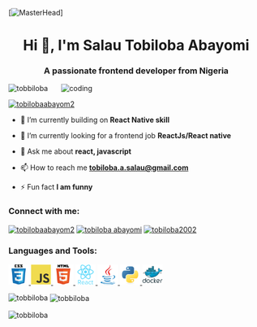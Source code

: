 [![MasterHead](https://www.digitalsolutionservices.com/img/services/web%20development.gif)]
<h1 align="center">Hi 👋, I'm Salau Tobiloba Abayomi</h1>
<h3 align="center">A passionate frontend developer from Nigeria</h3>
<img align="right" alt="coding" width="400" src="https://miro.medium.com/max/1360/0*7Q3yvSIv_t0ioJ-Z.gif">
<p align="left"> <img src="https://komarev.com/ghpvc/?username=tobbiloba&label=Profile%20views&color=0e75b6&style=flat" alt="tobbiloba" /> </p>

<p align="left"> <a href="https://twitter.com/tobilobaabayom2" target="blank"><img src="https://img.shields.io/twitter/follow/tobilobaabayom2?logo=twitter&style=for-the-badge" alt="tobilobaabayom2" /></a> </p>

- 🔭 I’m currently building on **React Native skill**

- 🤝 I’m currently looking for a frontend job **ReactJs/React native**

- 💬 Ask me about **react, javascript**

- 📫 How to reach me **tobiloba.a.salau@gmail.com**

- ⚡ Fun fact **I am funny**

<h3 align="left">Connect with me:</h3>
<p align="left">
<a href="https://twitter.com/tobilobaabayom2" target="blank"><img align="center" src="https://raw.githubusercontent.com/rahuldkjain/github-profile-readme-generator/master/src/images/icons/Social/twitter.svg" alt="tobilobaabayom2" height="30" width="40" /></a>
<a href="https://linkedin.com/in/tobiloba abayomi" target="blank"><img align="center" src="https://raw.githubusercontent.com/rahuldkjain/github-profile-readme-generator/master/src/images/icons/Social/linked-in-alt.svg" alt="tobiloba abayomi" height="30" width="40" /></a>
<a href="https://www.leetcode.com/tobiloba2002" target="blank"><img align="center" src="https://raw.githubusercontent.com/rahuldkjain/github-profile-readme-generator/master/src/images/icons/Social/leet-code.svg" alt="tobiloba2002" height="30" width="40" /></a>
</p>

<h3 align="left">Languages and Tools:</h3>
<p align="left"> 
  <a href="https://www.w3schools.com/css/" target="_blank" rel="noreferrer"> <img src="https://raw.githubusercontent.com/devicons/devicon/master/icons/css3/css3-original-wordmark.svg" alt="css3" width="40" height="40"/> </a>
    <a href="https://developer.mozilla.org/en-US/docs/Web/JavaScript" target="_blank" rel="noreferrer"> <img src="https://raw.githubusercontent.com/devicons/devicon/master/icons/javascript/javascript-original.svg" alt="javascript" width="40" height="40"/> </a>
  <a href="https://www.w3.org/html/" target="_blank" rel="noreferrer"> <img src="https://raw.githubusercontent.com/devicons/devicon/master/icons/html5/html5-original-wordmark.svg" alt="html5" width="40" height="40"/> </a>
    <a href="https://reactjs.org/" target="_blank" rel="noreferrer"> <img src="https://raw.githubusercontent.com/devicons/devicon/master/icons/react/react-original-wordmark.svg" alt="react" width="40" height="40"/> </a> 
  <a href="https://www.java.com" target="_blank" rel="noreferrer"> <img src="https://raw.githubusercontent.com/devicons/devicon/master/icons/java/java-original.svg" alt="java" width="40" height="40"/> <a href="https://www.python.org" target="_blank" rel="noreferrer"> <img src="https://raw.githubusercontent.com/devicons/devicon/master/icons/python/python-original.svg" alt="python" width="40" height="40"/> </a> </a> 
 <a href="https://www.docker.com/" target="_blank" rel="noreferrer"> <img src="https://raw.githubusercontent.com/devicons/devicon/master/icons/docker/docker-original-wordmark.svg" alt="docker" width="40" height="40"/> </a> </p>


<p><img align="left" src="https://github-readme-stats.vercel.app/api/top-langs?username=tobbiloba&show_icons=true&locale=en&layout=compact" alt="tobbiloba" /></p>

<p>&nbsp;<img align="center" src="https://github-readme-stats.vercel.app/api?username=tobbiloba&show_icons=true&locale=en" alt="tobbiloba" /></p>

<p><img align="center" src="https://github-readme-streak-stats.herokuapp.com/?user=tobbiloba&" alt="tobbiloba" /></p>
